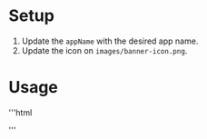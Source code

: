 # Setup

1. Update the `appName` with the desired app name.
2. Update the icon on `images/banner-icon.png`.

# Usage

'''html

<body>
  <add-to-home-screen></add-to-home-screen>
  <script type="module" src="AddToHomeScreen.js"></script>
</body>
'''
